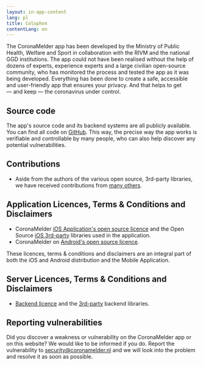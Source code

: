```yaml
---
layout: in-app-content
lang: pl
title: Colophon
contentLang: en
---
```




The CoronaMelder app has been developed by the Ministry of Public Health,
Welfare and Sport in collaboration with the RIVM and the national GGD
institutions. The app could not have been realised without the help of dozens of
experts, experience experts and a large civilian open-source community, who has
monitored the process and tested the app as it was being developed. Everything
has been done to create a safe, accessible and user-friendly app that ensures
your privacy. And that helps to get —&nbsp;and keep&nbsp;— the coronavirus under control.

## Source code

The app's source code and its backend systems are all publicly available. You
can find all code on [GitHub](https://github.com/minvws). This way, the precise
way the app works is verifiable and controllable by many people, who can also
help discover any potential vulnerabilities.

## Contributions

- Aside from the authors of the various open source, 3rd-party libraries, we
  have received contributions from
  [many others](https://raw.githubusercontent.com/minvws/nl-covid19-notification-app-design/master/%E2%9D%A4%EF%B8%8F).

## Application Licences, Terms & Conditions and Disclaimers

- CoronaMelder
  [iOS Application's open source licence](https://github.com/minvws/nl-covid19-notification-app-ios/blob/master/LICENSES.md)
  and the Open Source
  [iOS 3rd-party](https://github.com/minvws/nl-covid19-notification-app-ios/tree/master/licenses)
  libraries used in the application.
- CoronaMelder on
  [Android's open source licence](https://github.com/minvws/nl-covid19-notification-app-android/blob/master/LICENSES.md).

These licences, terms & conditions and disclaimers are an integral part of both
the iOS and Android distribution and the Mobile Application.

## Server Licences, Terms & Conditions and Disclaimers

- [Backend licence](https://github.com/minvws/nl-covid19-notification-app-backend/blob/master/LICENSES.md)
  and the
  [3rd-party](https://github.com/minvws/nl-covid19-notification-app-backend/tree/master/LICENSE)
  backend libraries.

## Reporting vulnerabilities

Did you discover a weakness or vulnerability on the CoronaMelder app or on this website? We would like to be informed if you do. Report the vulnerability to [security@coronamelder.nl](mailto:security@coronamelder.nl) and we will look into the problem and resolve it as soon as possible.
